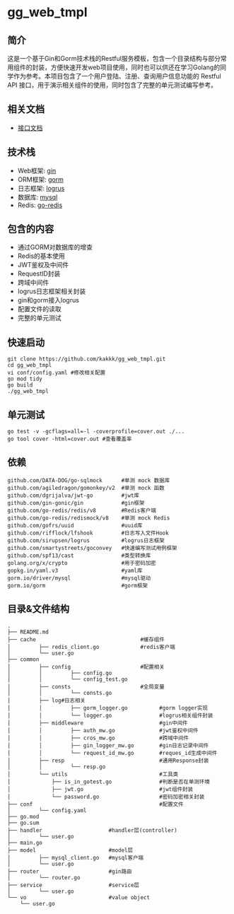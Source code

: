 # gg_web_tmpl

## 简介

这是一个基于Gin和Gorm技术栈的Restful服务模板，包含一个目录结构与部分常用组件的封装，方便快速开发web项目使用，同时也可以供还在学习Golang的同学作为参考。本项目包含了一个用户登陆、注册、查询用户信息功能的 Restful API 接口，用于演示相关组件的使用，同时包含了完整的单元测试编写参考。

## 相关文档

- [接口文档](/doc/接口文档.md)

## 技术栈

- Web框架: [gin](https://gin-gonic.com/)
- ORM框架: [gorm](https://gorm.io/)
- 日志框架: [logrus](https://github.com/sirupsen/logrus)
- 数据库: [mysql](https://www.mysql.com/)
- Redis: [go-redis](https://github.com/go-redis/redis)

## 包含的内容

- 通过GORM对数据库的增查
- Redis的基本使用
- JWT鉴权及中间件
- RequestID封装
- 跨域中间件
- logrus日志框架相关封装
- gin和gorm接入logrus
- 配置文件的读取
- 完整的单元测试

## 快速启动

```shell
git clone https://github.com/kakkk/gg_web_tmpl.git
cd gg_web_tmpl
vi conf/config.yaml #修改相关配置
go mod tidy
go build
./gg_web_tmpl
```

## 单元测试

```shell
go test -v -gcflags=all=-l -coverprofile=cover.out ./...
go tool cover -html=cover.out #查看覆盖率
```

## 依赖

```text
github.com/DATA-DOG/go-sqlmock      #单测 mock 数据库
github.com/agiledragon/gomonkey/v2  #单测 mock 函数
github.com/dgrijalva/jwt-go         #jwt库
github.com/gin-gonic/gin            #gin框架
github.com/go-redis/redis/v8        #Redis客户端
github.com/go-redis/redismock/v8    #单测 mock Redis
github.com/gofrs/uuid               #uuid库
github.com/rifflock/lfshook         #日志写入文件Hook
github.com/sirupsen/logrus          #logrus日志框架
github.com/smartystreets/goconvey   #快速编写测试用例框架
github.com/spf13/cast               #类型转换库
golang.org/x/crypto                 #用于密码加密
gopkg.in/yaml.v3                    #yaml库
gorm.io/driver/mysql                #mysql驱动
gorm.io/gorm                        #gorm框架
```

## 目录&文件结构

```text
.
├── README.md
├── cache                                 #缓存组件
│         ├── redis_client.go             #redis客户端
│         └── user.go
├── common
│         ├── config                      #配置相关
│         │         ├── config.go
│         │         └── config_test.go
│         ├── consts                      #全局变量
│         │         └── consts.go
│         ├── log#日志相关
│         │         ├── gorm_logger.go          #gorm logger实现
│         │         └── logger.go               #logrus相关组件封装
│         ├── middleware                        #gin中间件
│         │         ├── auth_mw.go              #jwt鉴权中间件
│         │         ├── cros_mw.go              #跨域中间件
│         │         ├── gin_logger_mw.go        #gin日志记录中间件
│         │         └── request_id_mw.go        #reques_id生成中间件
│         ├── resp                              #通用Response封装
│         │         └── resp.go
│         └── utils                             #工具类
│             ├── is_in_gotest.go               #判断是否在单测环境
│             ├── jwt.go                        #jwt组件封装
│             └── password.go                   #密码加密相关封装
├── conf                                        #配置文件
│         └── config.yaml
├── go.mod
├── go.sum
├── handler                     #handler层(controller)
│         └── user.go
├── main.go
├── model                       #model层
│         ├── mysql_client.go   #mysql客户端
│         └── user.go
├── router                      #gin路由
│         └── router.go
├── service                     #service层
│         └── user.go
└── vo                          #value object
    └── user.go

```